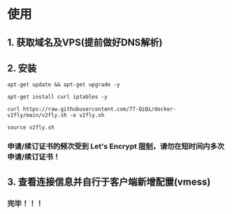 # 使用

## 1. 获取域名及VPS(提前做好DNS解析)


## 2. 安装

```
apt-get update && apt-get upgrade -y

apt-get install curl iptables -y

curl https://raw.githubusercontent.com/77-QiQi/docker-v2fly/main/v2fly.sh -o v2fly.sh

source v2fly.sh
```

### 申请/续订证书的频次受到 Let's Encrypt <a href="https://letsencrypt.org/docs/rate-limits/">限制</a>，请勿在短时间内多次申请/续订证书！


## 3. 查看连接信息并自行于客户端新增配置(vmess)

### 完毕！！！



